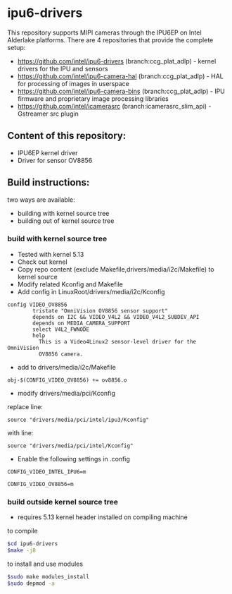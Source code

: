 # ipu6-drivers

This repository supports MIPI cameras through the IPU6EP on Intel Alderlake platforms. There are 4 repositories that provide the complete setup:

* https://github.com/intel/ipu6-drivers (branch:ccg_plat_adlp) - kernel drivers for the IPU and sensors
* https://github.com/intel/ipu6-camera-hal (branch:ccg_plat_adlp) - HAL for processing of images in userspace
* https://github.com/intel/ipu6-camera-bins (branch:ccg_plat_adlp) - IPU firmware and proprietary image processing libraries
* https://github.com/intel/icamerasrc (branch:icamerasrc_slim_api) - Gstreamer src plugin


## Content of this repository:
* IPU6EP kernel driver
* Driver for sensor OV8856

## Build instructions:
two ways are available:
- building with kernel source tree
- building out of kernel source tree

### build with kernel source tree
* Tested with kernel 5.13
* Check out kernel
* Copy repo content (exclude Makefile,drivers/media/i2c/Makefile) to kernel source
* Modify related Kconfig and Makefile
* Add config in LinuxRoot/drivers/media/i2c/Kconfig
```
config VIDEO_OV8856
        tristate "OmniVision OV8856 sensor support"
        depends on I2C && VIDEO_V4L2 && VIDEO_V4L2_SUBDEV_API
        depends on MEDIA_CAMERA_SUPPORT
        select V4L2_FWNODE
        help
          This is a Video4Linux2 sensor-level driver for the OmniVision
          OV8856 camera.
```

* add to drivers/media/i2c/Makefile
```
obj-$(CONFIG_VIDEO_OV8856) += ov8856.o
```

* modify drivers/media/pci/Kconfig

replace line:
```
source "drivers/media/pci/intel/ipu3/Kconfig"
```
with line:
```
source "drivers/media/pci/intel/Kconfig"
```

* Enable the following settings in .config
```
CONFIG_VIDEO_INTEL_IPU6=m

CONFIG_VIDEO_OV8856=m
```

### build outside kernel source tree
* requires 5.13 kernel header installed on compiling machine

to compile
```bash
$cd ipu6-drivers
$make -j8
```

to install and use modules
```bash
$sudo make modules_install
$sudo depmod -a
```


